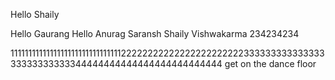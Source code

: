 Hello Shaily

Hello Gaurang
Hello Anurag 
Saransh
Shaily Vishwakarma
234234234





11111111111111111111111111111112222222222222222222222233333333333333333333333333344444444444444444444444444 get on the dance floor

